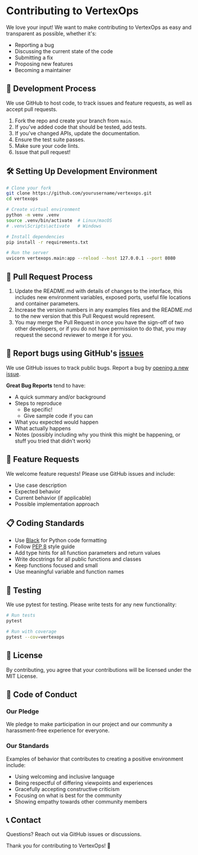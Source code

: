 # Contributing to VertexOps

We love your input! We want to make contributing to VertexOps as easy and transparent as possible, whether it's:

- Reporting a bug
- Discussing the current state of the code
- Submitting a fix
- Proposing new features
- Becoming a maintainer

## 🚀 Development Process

We use GitHub to host code, to track issues and feature requests, as well as accept pull requests.

1. Fork the repo and create your branch from `main`.
2. If you've added code that should be tested, add tests.
3. If you've changed APIs, update the documentation.
4. Ensure the test suite passes.
5. Make sure your code lints.
6. Issue that pull request!

## 🛠️ Setting Up Development Environment

```bash
# Clone your fork
git clone https://github.com/yourusername/vertexops.git
cd vertexops

# Create virtual environment
python -m venv .venv
source .venv/bin/activate  # Linux/macOS
# .venv\Scripts\activate   # Windows

# Install dependencies
pip install -r requirements.txt

# Run the server
uvicorn vertexops.main:app --reload --host 127.0.0.1 --port 8080
```

## 📝 Pull Request Process

1. Update the README.md with details of changes to the interface, this includes new environment variables, exposed ports, useful file locations and container parameters.
2. Increase the version numbers in any examples files and the README.md to the new version that this Pull Request would represent.
3. You may merge the Pull Request in once you have the sign-off of two other developers, or if you do not have permission to do that, you may request the second reviewer to merge it for you.

## 🐛 Report bugs using GitHub's [issues](https://github.com/yourusername/vertexops/issues)

We use GitHub issues to track public bugs. Report a bug by [opening a new issue](https://github.com/yourusername/vertexops/issues/new).

**Great Bug Reports** tend to have:

- A quick summary and/or background
- Steps to reproduce
  - Be specific!
  - Give sample code if you can
- What you expected would happen
- What actually happens
- Notes (possibly including why you think this might be happening, or stuff you tried that didn't work)

## 🎯 Feature Requests

We welcome feature requests! Please use GitHub issues and include:

- Use case description
- Expected behavior
- Current behavior (if applicable)
- Possible implementation approach

## 📋 Coding Standards

* Use [Black](https://black.readthedocs.io/) for Python code formatting
* Follow [PEP 8](https://pep8.org/) style guide
* Add type hints for all function parameters and return values
* Write docstrings for all public functions and classes
* Keep functions focused and small
* Use meaningful variable and function names

## 🧪 Testing

We use pytest for testing. Please write tests for any new functionality:

```bash
# Run tests
pytest

# Run with coverage
pytest --cov=vertexops
```

## 📄 License

By contributing, you agree that your contributions will be licensed under the MIT License.

## 🤝 Code of Conduct

### Our Pledge

We pledge to make participation in our project and our community a harassment-free experience for everyone.

### Our Standards

Examples of behavior that contributes to creating a positive environment include:

* Using welcoming and inclusive language
* Being respectful of differing viewpoints and experiences
* Gracefully accepting constructive criticism
* Focusing on what is best for the community
* Showing empathy towards other community members

## 📞 Contact

Questions? Reach out via GitHub issues or discussions.

Thank you for contributing to VertexOps! 🚀
